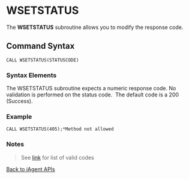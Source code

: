 # WSETSTATUS

<PageHeader />

The **WSETSTATUS** subroutine allows you to modify the response code.

## Command Syntax

```
CALL WSETSTATUS(STATUSCODE)
```

### Syntax Elements

The WSETSTATUS subroutine expects a numeric response code. No validation is performed on the status code.  The default code is a 200 (Success).

### Example

```
CALL WSETSTATUS(405);*Method not allowed
```

### Notes

>See [link](https://en.wikipedia.org/wiki/List_of_HTTP_status_codes) for list of valid codes

[Back to jAgent APIs](./../README.md)

  
<PageFooter />
